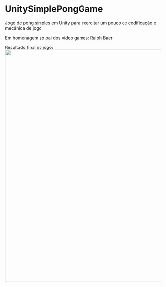 # UnitySimplePongGame
Jogo de pong simples em Unity para exercitar um pouco de codificação e mecânica de jogo

Em homenagem ao pai dos video games: Ralph Baer

Resultado final do jogo:
<img src="https://user-images.githubusercontent.com/19867227/123849799-998efb80-d8ef-11eb-9dce-178dd238a8fd.gif" width="750">
